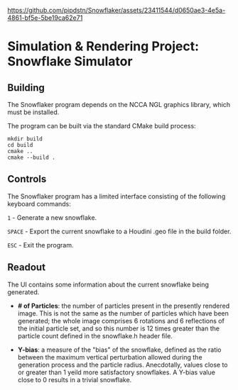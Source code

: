 

https://github.com/pipdstn/Snowflaker/assets/23411544/d0650ae3-4e5a-4861-bf5e-5be19ca62e71

# Simulation & Rendering Project: Snowflake Simulator

## Building
The Snowflaker program depends on the NCCA NGL graphics library, which must be installed.

The program can be built via the standard CMake build process:
```
mkdir build
cd build
cmake ..
cmake --build .
```

## Controls
The Snowflaker program has a limited interface consisting of the following keyboard commands:

`1`     - Generate a new snowflake.

`SPACE` - Export the current snowflake to a Houdini .geo file in the build folder.

`ESC`   - Exit the program.

## Readout
The UI contains some information about the current snowflake being generated.

- **\# of Particles**: the number of particles present in the presently rendered image. This is not the same as the number of particles which have been generated; the whole image comprises 6 rotations and 6 reflections of the initial particle set, and so this number is 12 times greater than the particle count defined in the snowflake.h header file.

- **Y-bias**: a measure of the "bias" of the snowflake, defined as the ratio between the maximum vertical perturbation allowed during the generation process and the particle radius. Anecdotally, values close to or greater than 1 yeild more satisfactory snowflakes. A Y-bias value close to 0 results in a trivial snowflake.
